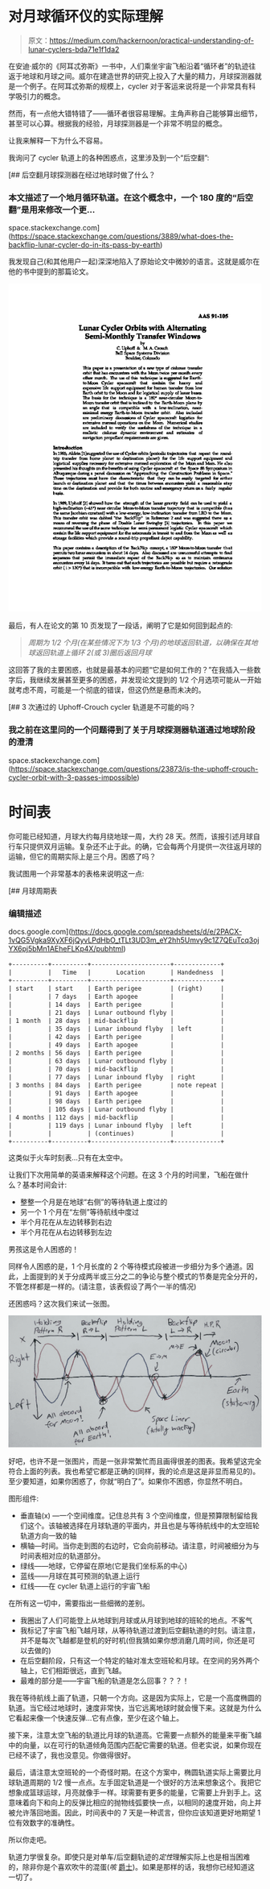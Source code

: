 # 对月球循环仪的实际理解

> 原文：<https://medium.com/hackernoon/practical-understanding-of-lunar-cyclers-bda71e1f1da2>

在安迪·威尔的《阿耳忒弥斯》一书中，人们乘坐宇宙飞船沿着“循环者”的轨迹往返于地球和月球之间。威尔在建造世界的研究上投入了大量的精力，月球探测器就是一个例子。在阿耳忒弥斯的规模上，cycler 对于客运来说将是一个非常具有科学吸引力的概念。

然而，有一点他大错特错了——循环者很容易理解。主角声称自己能够算出细节，甚至可以心算。根据我的经验，月球探测器是一个非常不明显的概念。

让我来解释一下为什么不容易。

我询问了 cycler 轨道上的各种困惑点，这里涉及到一个“后空翻”:

[](https://space.stackexchange.com/questions/3889/what-does-the-backflip-lunar-cycler-do-in-its-pass-by-earth) [## 后空翻月球探测器在经过地球时做了什么？

### 本文描述了一个地月循环轨道。在这个概念中，一个 180 度的“后空翻”是用来修改一个更…

space.stackexchange.com](https://space.stackexchange.com/questions/3889/what-does-the-backflip-lunar-cycler-do-in-its-pass-by-earth) 

我发现自己(和其他用户一起)深深地陷入了原始论文中微妙的语言。这就是威尔在他的书中提到的那篇论文。

![](img/266a5a892659030e9e5f103cf1e7e40c.png)

最后，有人在论文的第 10 页发现了一段话，阐明了它是如何回到起点的:

> *周期为 1/2 个月(在某些情况下为 1/3 个月)的地球返回轨道，以确保在其地球返回轨道上循环 2(或 3)圈后返回月球*

这回答了我的主要困惑，也就是最基本的问题“它是如何工作的？”在我插入一些数字后，我继续发展甚至更多的困惑，并发现论文提到的 1/2 个月选项可能从一开始就考虑不周，可能是一个彻底的错误，但这仍然是悬而未决的。

[](https://space.stackexchange.com/questions/23873/is-the-uphoff-crouch-cycler-orbit-with-3-passes-impossible) [## 3 次通过的 Uphoff-Crouch cycler 轨道是不可能的吗？

### 我之前在这里问的一个问题得到了关于月球探测器轨道通过地球阶段的澄清

space.stackexchange.com](https://space.stackexchange.com/questions/23873/is-the-uphoff-crouch-cycler-orbit-with-3-passes-impossible) 

# 时间表

你可能已经知道，月球大约每月绕地球一周，大约 28 天。然而，该报引述月球自行车只提供双月运输。复杂还不止于此。的确，它会每两个月提供一次往返月球的运输，但它的周期实际上是三个月。困惑了吗？

我试图用一个非常基本的表格来说明这一点:

 [## 月球周期表

### 编辑描述

docs.google.com](https://docs.google.com/spreadsheets/d/e/2PACX-1vQG5Vgka9XyXF6jQyvLPdHbO_tTLt3UD3m_eY2hh5Umvy9c1Z7QEuTcq3ojYX6pj5bMn1AEheFLKp4X/pubhtml) 

```
+----------+----------+----------------------+-------------+
|          |   Time   |       Location       | Handedness  |
+----------+----------+----------------------+-------------+
| start    | start    | Earth perigee        | (right)     |
|          | 7 days   | Earth apogee         |             |
|          | 14 days  | Earth perigee        |             |
|          | 21 days  | Lunar outbound flyby |             |
| 1 month  | 28 days  | mid-backflip         |             |
|          | 35 days  | Lunar inbound flyby  | left        |
|          | 42 days  | Earth perigee        |             |
|          | 49 days  | Earth apogee         |             |
| 2 months | 56 days  | Earth perigee        |             |
|          | 63 days  | Lunar outbound flyby |             |
|          | 70 days  | mid-backflip         |             |
|          | 77 days  | Lunar inbound flyby  | right       |
| 3 months | 84 days  | Earth perigee        | note repeat |
|          | 91 days  | Earth apogee         |             |
|          | 98 days  | Earth perigee        |             |
|          | 105 days | Lunar outbound flyby |             |
| 4 months | 112 days | mid-backflip         |             |
|          | 119 days | Lunar inbound flyby  | left        |
|          |          | (continues)          |             |
+----------+----------+----------------------+-------------+
```

这类似于火车时刻表…只有在太空中。

让我们下次用简单的英语来解释这个问题。在这 3 个月的时间里，飞船在做什么？基本时间会计:

*   整整一个月是在地球“右侧”的等待轨道上度过的
*   另一个 1 个月在“左侧”等待航线中度过
*   半个月花在从左边转移到右边
*   半个月花在从右边转移到左边

男孩这是令人困惑的！

同样令人困惑的是，1 个月长度的 2 个等待模式段被进一步细分为多个通道。因此，上面提到的关于分成两半或三分之二的争论与整个模式的节奏是完全分开的，不管怎样都是一样的。(请注意，该表假设了两个一半的情况)

还困惑吗？这次我们来试一张图。

![](img/e147a9246e69d3bf4d471174174a12a8.png)

好吧，也许不是一张图片，而是一张非常繁忙而且画得很差的图表。我希望这完全符合上面的列表。我也希望它都是正确的(同样，我的论点是这是非显而易见的)。至少要知道，如果你困惑了，你就“明白了”。如果你不困惑，你显然不明白。

图形组件:

*   垂直轴(x) —一个空间维度。记住总共有 3 个空间维度，但是预算限制留给我们这个。该轴被选择在月球轨道的平面内，并且也是与等待航线中的太空班轮轨道方向一致的轴
*   横轴—时间。当你走到图的右边时，它会向前移动。请注意，时间被细分为与时间表相对应的轨道部分。
*   绿线——地球，它停留在原地(它是我们坐标系的中心)
*   蓝线——月球在其可预测的轨道上运行
*   红线——在 cycler 轨道上运行的宇宙飞船

在所有这一切中，需要指出一些细微的差别。

*   我圈出了人们可能登上从地球到月球或从月球到地球的班轮的地点。不客气
*   我标记了宇宙飞船飞越月球，从等待轨道过渡到后空翻轨道的时刻。请注意，并不是每次飞越都是登机的好时机(但我猜如果你想消磨几周时间，你还是可以去做的)
*   在后空翻阶段，只有这一个特定的轴对准太空班轮和月球。在空间的另外两个轴上，它们相距很远，直到飞越。
*   最难的部分是——宇宙飞船的轨道是怎么回事？？？！

我在等待航线上画了轨道，只朝一个方向。这是因为实际上，它是一个高度椭圆的轨道。当它经过地球时，速度非常快，当它远离地球时就会慢下来。这就是为什么它看起来像一个快速反弹…它有点像，至少在这个轴上。

接下来，注意太空飞船的轨道比月球的轨道高。它需要一点额外的能量来平衡飞越中的向量，以在可行的轨道倾角范围内匹配它需要的轨道。但老实说，如果你现在已经不读了，我也没意见。你做得很好。

最后，请注意太空班轮的一个奇怪时期。在这个方案中，椭圆轨道实际上需要比月球轨道周期的 1/2 慢一点点。左手固定轨道是一个很好的方法来想象这个。我把它想象成篮球运球，月亮就像手一样。球需要有更多的能量，它需要上升到手上。这意味着向下和向上的反弹比相应的抛物线弧要快一点，以相同的速度开始，向上并被允许落回地面。因此，时间表中的 7 天是一种谎言，但你应该知道更好地期望 1 位有效数字的准确性。

所以你走吧。

轨道力学很复杂。即使只是对单车/后空翻轨迹的*定性*理解实际上也是相当困难的，除非你是个喜欢吹牛的混蛋(*咳* [爵士](http://lifeonartemis.wikia.com/wiki/Jazz_Bashara))。如果是那样的话，我想你已经知道这一切了。
